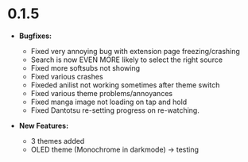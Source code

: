 # 0.1.5

- **Bugfixes:**
  - Fixed very annoying bug with extension page freezing/crashing
  - Search is now EVEN MORE likely to select the right source
  - Fixed more softsubs not showing
  - Fixed various crashes
  - Fixeded anilist not working sometimes after theme switch
  - Fixed various theme problems/annoyances
  - Fixed manga image not loading on tap and hold
  - Fixed Dantotsu re-setting progress on re-watching.

- **New Features:**
  - 3 themes added
  - OLED theme (Monochrome in darkmode) -> testing